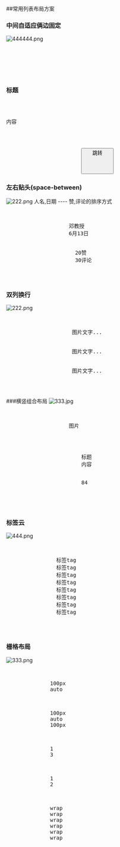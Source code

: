 ##常用列表布局方案
 
 
 ### 中间自适应俩边固定
 
 ![444444.png](http://upload-images.jianshu.io/upload_images/326507-9524cff38dfdea95.png?imageMogr2/auto-orient/strip%7CimageView2/2/w/1240)
 <pre>
 
       <view class="fx-row fx-row-center">
                   <image src="" />
                   <view class="fx-auto">
                       <h3>标题</h3>
                       <p>内容</p>
                   </view>
                   <view>
                        <button>跳转</buton>
                   </view>
        </view>
 </pre>
 
 ### 左右贴头(space-between)
 ![222.png](./imgs/列表左右贴头.png)
 人名,日期 ---- 赞,评论的排序方式
 
  <pre>
        <view class="fx-row fx-row-center fx-row-space-between">
                  <view>
                    <text>邓教授</text>
                    <text>6月13日</text>
                  </view>
                  <view>
                      <text>20赞</text>
                      <text>30评论</text>
                  </view>
         </view>
  </pre>
  
  
  ### 双列换行
  ![222.png](./imgs/双列换行.jpg)
  <pre>
      <view class="fx-row fx-wrap">
                 <view class="gird-50">
                     图片文字...
                 </view>
                 <view class="gird-50">
                     图片文字...
                 </view>
                 <view class="gird-50">
                     图片文字...
                 </view>
             </view>      
  </pre>
  
  
  
  ###横竖组合布局
  ![333.jpg](./imgs/侧轴竖向布局.jpg)
  <pre>
     <view class="fx-column">
                <view class="">
                    图片
                </view>
                <view class="fx-row fx-row-center">
                    <image  src="" />
                    <view class="fx-auto">
                        <text>标题</text>
                        <text>内容</text>
                    </view>
                    <view>
                        84
                    </view>
                </view>
            </view>
  </pre>
  
  
  ### 标签云
  ![444.png](./imgs/标签云.jpg)
  <pre>
    
     <view class="fx-row fx-row-wrap">
                <view>标签tag</view>
                <view>标签tag</view>
                <view>标签tag</view>
                <view>标签tag</view>
                <view>标签tag</view>
                <view>标签tag</view>
                <view>标签tag</view>
                <view>标签tag</view>
            </view>
  
  </pre>
  
  
  ### 栅格布局
  ![333.png](./imgs/栅格.png)
  
  <pre>
  
         <view class="fx-row">
              <view class="block-1" style="width: 100px;">100px</view>
              <view class="block-2 fx-auto">auto</view>
          </view>
  
          <view class="fx-row">
              <view class="block-1" style="width: 100px;">100px</view>
              <view class="block-2 fx-auto">auto</view>
              <view class="block-1" style="width: 100px;">100px</view>
          </view>
  
          <view class="fx-row">
              <view class="block-2 fx-1">1</view>
              <view class="block-1 fx-3">3</view>
          </view>
  
          <view class="fx-row">
              <view class="block-2 fx-2">1</view>
              <view class="block-1 fx-1">2</view>
          </view>
  
          <view class="fx-row fx-wrap">
              <view class="block-1 gird-33">wrap</view>
              <view class="block-1 gird-33">wrap</view>
              <view class="block-1 gird-33">wrap</view>
              <view class="block-1 gird-33">wrap</view>
              <view class="block-1 gird-33">wrap</view>
              <view class="block-1 gird-33">wrap</view>
          </view>
  </pre>
 
